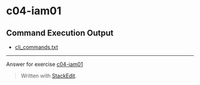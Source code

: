 ﻿
# c04-iam01

## Command Execution Output

- [cli_commands.txt](cli_commands.txt)


<!-- Don't change anything below this point-->
<!-- Before commiting, remove both commented lines--> 
***
Answer for exercise [c04-iam01](https://github.com/devopsacademyau/academy/blob/4d3701fa0791064e8a5b737acae52c992faaa07e/classes/04class/exercises/c04-iam01/README.md)


> Written with [StackEdit](https://stackedit.io/).
